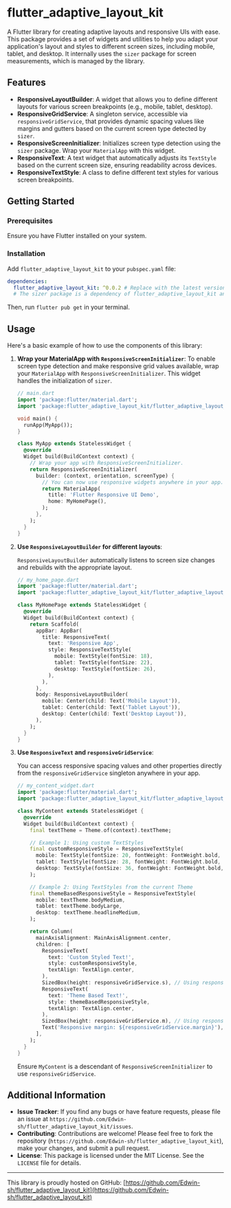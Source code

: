 # flutter_adaptive_layout_kit

A Flutter library for creating adaptive layouts and responsive UIs with ease. This package provides a set of widgets and utilities to help you adapt your application's layout and styles to different screen sizes, including mobile, tablet, and desktop. It internally uses the `sizer` package for screen measurements, which is managed by the library.

## Features

*   **ResponsiveLayoutBuilder**: A widget that allows you to define different layouts for various screen breakpoints (e.g., mobile, tablet, desktop).
*   **ResponsiveGridService**: A singleton service, accessible via `responsiveGridService`, that provides dynamic spacing values like margins and gutters based on the current screen type detected by `sizer`.
*   **ResponsiveScreenInitializer**: Initializes screen type detection using the `sizer` package. Wrap your `MaterialApp` with this widget.
*   **ResponsiveText**: A text widget that automatically adjusts its `TextStyle` based on the current screen size, ensuring readability across devices.
*   **ResponsiveTextStyle**: A class to define different text styles for various screen breakpoints.

## Getting Started

### Prerequisites

Ensure you have Flutter installed on your system.

### Installation

Add `flutter_adaptive_layout_kit` to your `pubspec.yaml` file:

```yaml
dependencies:
  flutter_adaptive_layout_kit: ^0.0.2 # Replace with the latest version
  # The sizer package is a dependency of flutter_adaptive_layout_kit and will be included automatically.
```

Then, run `flutter pub get` in your terminal.

## Usage

Here's a basic example of how to use the components of this library:

1.  **Wrap your MaterialApp with `ResponsiveScreenInitializer`**:
    To enable screen type detection and make responsive grid values available, wrap your `MaterialApp` with `ResponsiveScreenInitializer`. This widget handles the initialization of `sizer`.

    ```dart
    // main.dart
    import 'package:flutter/material.dart';
    import 'package:flutter_adaptive_layout_kit/flutter_adaptive_layout_kit.dart'; 

    void main() {
      runApp(MyApp());
    }

    class MyApp extends StatelessWidget {
      @override
      Widget build(BuildContext context) {
        // Wrap your app with ResponsiveScreenInitializer.
        return ResponsiveScreenInitializer(
          builder: (context, orientation, screenType) {
            // You can now use responsive widgets anywhere in your app.
            return MaterialApp(
              title: 'Flutter Responsive UI Demo',
              home: MyHomePage(),
            );
          },
        );
      }
    }
    ```

2.  **Use `ResponsiveLayoutBuilder` for different layouts**:

    `ResponsiveLayoutBuilder` automatically listens to screen size changes and rebuilds with the appropriate layout.

    ```dart
    // my_home_page.dart
    import 'package:flutter/material.dart';
    import 'package:flutter_adaptive_layout_kit/flutter_adaptive_layout_kit.dart';

    class MyHomePage extends StatelessWidget {
      @override
      Widget build(BuildContext context) {
        return Scaffold(
          appBar: AppBar(
            title: ResponsiveText(
              text: 'Responsive App',
              style: ResponsiveTextStyle(
                mobile: TextStyle(fontSize: 18),
                tablet: TextStyle(fontSize: 22),
                desktop: TextStyle(fontSize: 26),
              ),
            ),
          ),
          body: ResponsiveLayoutBuilder(
            mobile: Center(child: Text('Mobile Layout')),
            tablet: Center(child: Text('Tablet Layout')),
            desktop: Center(child: Text('Desktop Layout')),
          ),
        );
      }
    }
    ```

3.  **Use `ResponsiveText` and `responsiveGridService`**:

    You can access responsive spacing values and other properties directly from the `responsiveGridService` singleton anywhere in your app.

    ```dart
    // my_content_widget.dart
    import 'package:flutter/material.dart';
    import 'package:flutter_adaptive_layout_kit/flutter_adaptive_layout_kit.dart';

    class MyContent extends StatelessWidget {
      @override
      Widget build(BuildContext context) {
        final textTheme = Theme.of(context).textTheme;

        // Example 1: Using custom TextStyles
        final customResponsiveStyle = ResponsiveTextStyle(
          mobile: TextStyle(fontSize: 20, fontWeight: FontWeight.bold, color: Colors.blue),
          tablet: TextStyle(fontSize: 28, fontWeight: FontWeight.bold, color: Colors.green),
          desktop: TextStyle(fontSize: 36, fontWeight: FontWeight.bold, color: Colors.red),
        );

        // Example 2: Using TextStyles from the current Theme
        final themeBasedResponsiveStyle = ResponsiveTextStyle(
          mobile: textTheme.bodyMedium,
          tablet: textTheme.bodyLarge,
          desktop: textTheme.headlineMedium,
        );

        return Column(
          mainAxisAlignment: MainAxisAlignment.center,
          children: [
            ResponsiveText(
              text: 'Custom Styled Text!',
              style: customResponsiveStyle,
              textAlign: TextAlign.center,
            ),
            SizedBox(height: responsiveGridService.s), // Using responsive spacing
            ResponsiveText(
              text: 'Theme Based Text!',
              style: themeBasedResponsiveStyle,
              textAlign: TextAlign.center,
            ),
            SizedBox(height: responsiveGridService.m), // Using responsive spacing
            Text('Responsive margin: ${responsiveGridService.margin}'),
          ],
        );
      }
    }
    ```

    Ensure `MyContent` is a descendant of `ResponsiveScreenInitializer` to use `responsiveGridService`.

## Additional Information

*   **Issue Tracker**: If you find any bugs or have feature requests, please file an issue at `https://github.com/Edwin-sh/flutter_adaptive_layout_kit/issues`.
*   **Contributing**: Contributions are welcome! Please feel free to fork the repository (`https://github.com/Edwin-sh/flutter_adaptive_layout_kit`), make your changes, and submit a pull request.
*   **License**: This package is licensed under the MIT License. See the `LICENSE` file for details.

---

This library is proudly hosted on GitHub: [https://github.com/Edwin-sh/flutter_adaptive_layout_kit](https://github.com/Edwin-sh/flutter_adaptive_layout_kit)
